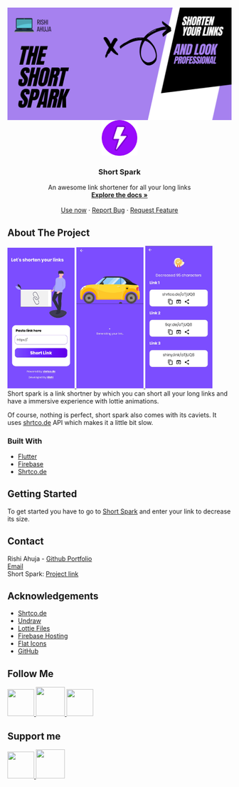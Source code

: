 <br />
<p align="center">
  <a href="https://raw.githubusercontent.com/RishiAhuja/short-spark/master/assets/short-spark-github-banner-landscape.png">
    <img src="assets/short-spark-github-banner-landscape.png" alt="short-spark-github-banner-landscape" align="middle">
  </a>
  <a href="https://shortspark.web.app">
    <img src="assets/shortspark.png" alt="Logo" width="80" height="80">
  </a>

  <h3 align="center">Short Spark</h3>

  
  <p align="center">
    An awesome link shortener for all your long links
    <br />
    <a href="https://github.com/RishiAhuja/short-spark"><strong>Explore the docs »</strong></a>
    <br />
    <br />
    <a href="https://shortspark.web.app">Use now</a>
    ·
    <a href="mailto:www.rishiahuja@gmail.com">Report Bug</a>
    ·
    <a href="mailto:www.rishiahuja@gmail.com">Request Feature</a>
  </p>
</p>





<!-- ABOUT THE PROJECT -->
## About The Project

<a href="https://raw.githubusercontent.com/RishiAhuja/short-spark/master/assets/1.jpg">
    <img src="assets/1.jpg" alt="screen1", height=30%, width=30%>
  </a>
<a href="https://raw.githubusercontent.com/RishiAhuja/short-spark/master/assets/2.jpg">
    <img src="assets/2.jpg" alt="screen2", height=30%, width=30%>
  </a>
<a href="https://raw.githubusercontent.com/RishiAhuja/short-spark/master/assets/3.jpg">
    <img src="assets/3.jpg" alt="screen3", height=30%, width=30%>
  </a>
<br>
Short spark is a link shortner by which you can short all your long links and have a immersive experience with lottie animations.

Of course, nothing is perfect, short spark also comes with its caviets. It uses <a href="https://shrtco.de/docs">shrtco.de</a> API which makes it a little bit slow.

### Built With

* [Flutter](https://flutter.dev)
* [Firebase](https://firebase.google.com)
* [Shrtco.de](https://shrtco.de/docs)



<!-- GETTING STARTED -->
## Getting Started

To get started you have to go to <a href='https://shortspark.web.app'>Short Spark</a> and enter your link to decrease its size.

<!-- CONTACT -->
## Contact

Rishi Ahuja - [Github Portfolio](https://rishiahuja.github.io/my-portfolio) <br>
[Email](mailto:www.rishiahuja@gmail.com) <br>
Short Spark: [Project link](https://github.com/RishiAhuja/short-spark)<br>

## Acknowledgements
* [Shrtco.de](https://shrtco.de)
* [Undraw](https://undraw.co)
* [Lottie Files](https://lottiefiles.com/)
* [Firebase Hosting](https://firebase.google.com)
* [Flat Icons](https://flaticon.com)
* [GitHub](https://github.com)

## Follow Me
<a href='https://instagram.com/_rishi__ahuja'> 
  <img src='https://cdn2.iconfinder.com/data/icons/social-media-2285/512/1_Instagram_colored_svg_1-512.png', height=60, width=60></img>
</a>
<a href='https://www.youtube.com/channel/UCZF3uzRaNdRBSsBrHpQJXkA'> 
  <img src='https://cdn2.iconfinder.com/data/icons/social-media-2285/512/1_Youtube_colored_svg-512.png', height=65, width=65></img>
</a>
<a href='https://www.facebook.com/rishi.ahuja.75470/'> 
  <img src='https://cdn2.iconfinder.com/data/icons/social-media-2285/512/1_Facebook_colored_svg_copy-512.png', height=60, width=60></img>
</a>

## Support me
<a href='https://buymeacoffee.com/RishiAhuja'> 
  <img src='https://www.buymeacoffee.com/assets/img/guidelines/logo-mark-1.svg', height=60, width=60></img>
</a>
<a href='https://patreon.com/RishiAhuja'> 
  <img src='https://upload.wikimedia.org/wikipedia/commons/9/94/Patreon_logo.svg', height=65, width=65></img>
</a>
